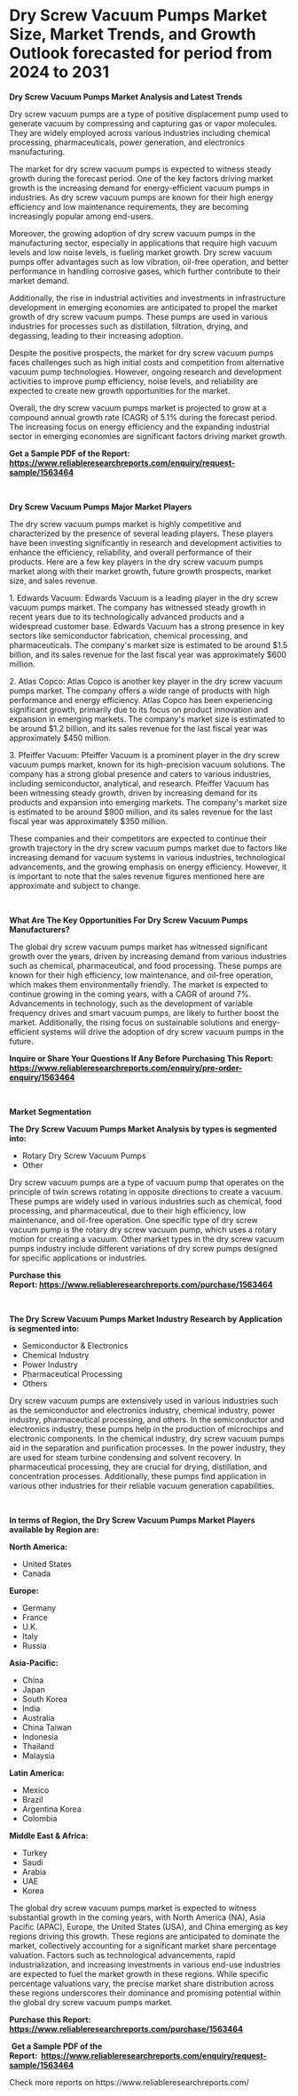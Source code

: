 <p><h1>Dry Screw Vacuum Pumps Market Size, Market Trends, and Growth Outlook forecasted for period from 2024 to 2031</h1></p><p><strong>Dry Screw Vacuum Pumps Market Analysis and Latest Trends</strong></p>
<p><p>Dry screw vacuum pumps are a type of positive displacement pump used to generate vacuum by compressing and capturing gas or vapor molecules. They are widely employed across various industries including chemical processing, pharmaceuticals, power generation, and electronics manufacturing.</p><p>The market for dry screw vacuum pumps is expected to witness steady growth during the forecast period. One of the key factors driving market growth is the increasing demand for energy-efficient vacuum pumps in industries. As dry screw vacuum pumps are known for their high energy efficiency and low maintenance requirements, they are becoming increasingly popular among end-users.</p><p>Moreover, the growing adoption of dry screw vacuum pumps in the manufacturing sector, especially in applications that require high vacuum levels and low noise levels, is fueling market growth. Dry screw vacuum pumps offer advantages such as low vibration, oil-free operation, and better performance in handling corrosive gases, which further contribute to their market demand.</p><p>Additionally, the rise in industrial activities and investments in infrastructure development in emerging economies are anticipated to propel the market growth of dry screw vacuum pumps. These pumps are used in various industries for processes such as distillation, filtration, drying, and degassing, leading to their increasing adoption.</p><p>Despite the positive prospects, the market for dry screw vacuum pumps faces challenges such as high initial costs and competition from alternative vacuum pump technologies. However, ongoing research and development activities to improve pump efficiency, noise levels, and reliability are expected to create new growth opportunities for the market.</p><p>Overall, the dry screw vacuum pumps market is projected to grow at a compound annual growth rate (CAGR) of 5.1% during the forecast period. The increasing focus on energy efficiency and the expanding industrial sector in emerging economies are significant factors driving market growth.</p></p>
<p><strong>Get a Sample PDF of the Report:&nbsp; <a href="https://www.reliableresearchreports.com/enquiry/request-sample/1563464">https://www.reliableresearchreports.com/enquiry/request-sample/1563464</a></strong></p>
<p>&nbsp;</p>
<p><strong>Dry Screw Vacuum Pumps Major Market Players</strong></p>
<p><p>The dry screw vacuum pumps market is highly competitive and characterized by the presence of several leading players. These players have been investing significantly in research and development activities to enhance the efficiency, reliability, and overall performance of their products. Here are a few key players in the dry screw vacuum pumps market along with their market growth, future growth prospects, market size, and sales revenue.</p><p>1. Edwards Vacuum: Edwards Vacuum is a leading player in the dry screw vacuum pumps market. The company has witnessed steady growth in recent years due to its technologically advanced products and a widespread customer base. Edwards Vacuum has a strong presence in key sectors like semiconductor fabrication, chemical processing, and pharmaceuticals. The company's market size is estimated to be around $1.5 billion, and its sales revenue for the last fiscal year was approximately $600 million.</p><p>2. Atlas Copco: Atlas Copco is another key player in the dry screw vacuum pumps market. The company offers a wide range of products with high performance and energy efficiency. Atlas Copco has been experiencing significant growth, primarily due to its focus on product innovation and expansion in emerging markets. The company's market size is estimated to be around $1.2 billion, and its sales revenue for the last fiscal year was approximately $450 million.</p><p>3. Pfeiffer Vacuum: Pfeiffer Vacuum is a prominent player in the dry screw vacuum pumps market, known for its high-precision vacuum solutions. The company has a strong global presence and caters to various industries, including semiconductor, analytical, and research. Pfeiffer Vacuum has been witnessing steady growth, driven by increasing demand for its products and expansion into emerging markets. The company's market size is estimated to be around $900 million, and its sales revenue for the last fiscal year was approximately $350 million.</p><p>These companies and their competitors are expected to continue their growth trajectory in the dry screw vacuum pumps market due to factors like increasing demand for vacuum systems in various industries, technological advancements, and the growing emphasis on energy efficiency. However, it is important to note that the sales revenue figures mentioned here are approximate and subject to change.</p></p>
<p>&nbsp;</p>
<p><strong>What Are The Key Opportunities For Dry Screw Vacuum Pumps Manufacturers?</strong></p>
<p><p>The global dry screw vacuum pumps market has witnessed significant growth over the years, driven by increasing demand from various industries such as chemical, pharmaceutical, and food processing. These pumps are known for their high efficiency, low maintenance, and oil-free operation, which makes them environmentally friendly. The market is expected to continue growing in the coming years, with a CAGR of around 7%. Advancements in technology, such as the development of variable frequency drives and smart vacuum pumps, are likely to further boost the market. Additionally, the rising focus on sustainable solutions and energy-efficient systems will drive the adoption of dry screw vacuum pumps in the future.</p></p>
<p><strong>Inquire or Share Your Questions If Any Before Purchasing This Report: <a href="https://www.reliableresearchreports.com/enquiry/pre-order-enquiry/1563464">https://www.reliableresearchreports.com/enquiry/pre-order-enquiry/1563464</a></strong></p>
<p>&nbsp;</p>
<p><strong>Market Segmentation</strong></p>
<p><strong>The Dry Screw Vacuum Pumps Market Analysis by types is segmented into:</strong></p>
<p><ul><li>Rotary Dry Screw Vacuum Pumps</li><li>Other</li></ul></p>
<p><p>Dry screw vacuum pumps are a type of vacuum pump that operates on the principle of twin screws rotating in opposite directions to create a vacuum. These pumps are widely used in various industries such as chemical, food processing, and pharmaceutical, due to their high efficiency, low maintenance, and oil-free operation. One specific type of dry screw vacuum pump is the rotary dry screw vacuum pump, which uses a rotary motion for creating a vacuum. Other market types in the dry screw vacuum pumps industry include different variations of dry screw pumps designed for specific applications or industries.</p></p>
<p><strong>Purchase this Report:&nbsp;<a href="https://www.reliableresearchreports.com/purchase/1563464">https://www.reliableresearchreports.com/purchase/1563464</a></strong></p>
<p>&nbsp;</p>
<p><strong>The Dry Screw Vacuum Pumps Market Industry Research by Application is segmented into:</strong></p>
<p><ul><li>Semiconductor & Electronics</li><li>Chemical Industry</li><li>Power Industry</li><li>Pharmaceutical Processing</li><li>Others</li></ul></p>
<p><p>Dry screw vacuum pumps are extensively used in various industries such as the semiconductor and electronics industry, chemical industry, power industry, pharmaceutical processing, and others. In the semiconductor and electronics industry, these pumps help in the production of microchips and electronic components. In the chemical industry, dry screw vacuum pumps aid in the separation and purification processes. In the power industry, they are used for steam turbine condensing and solvent recovery. In pharmaceutical processing, they are crucial for drying, distillation, and concentration processes. Additionally, these pumps find application in various other industries for their reliable vacuum generation capabilities.</p></p>
<p>&nbsp;</p>
<p><strong>In terms of Region, the Dry Screw Vacuum Pumps Market Players available by Region are:</strong></p>
<p>
    <p> <strong> North America: </strong>
        <ul>
            <li>United States</li>
            <li>Canada</li>
        </ul>
        </p> 
    <p> <strong> Europe: </strong>
        <ul>
            <li>Germany</li>
            <li>France</li>
            <li>U.K.</li>
            <li>Italy</li>
            <li>Russia</li>
        </ul>
        </p> 
    <p> <strong> Asia-Pacific: </strong>
        <ul>
            <li>China</li>
            <li>Japan</li>
            <li>South Korea</li>
            <li>India</li>
            <li>Australia</li>
            <li>China Taiwan</li>
            <li>Indonesia</li>
            <li>Thailand</li>
            <li>Malaysia</li>
        </ul>
        </p> 
    <p> <strong> Latin America: </strong>
        <ul>
            <li>Mexico</li>
            <li>Brazil</li>
            <li>Argentina Korea</li>
            <li>Colombia</li>
        </ul>
        </p> 
    <p> <strong> Middle East & Africa: </strong>
        <ul>
            <li>Turkey</li>
            <li>Saudi</li>
            <li>Arabia</li>
            <li>UAE</li>
            <li>Korea</li>
        </ul>
    </p>
    </p>
<p><p>The global dry screw vacuum pumps market is expected to witness substantial growth in the coming years, with North America (NA), Asia Pacific (APAC), Europe, the United States (USA), and China emerging as key regions driving this growth. These regions are anticipated to dominate the market, collectively accounting for a significant market share percentage valuation. Factors such as technological advancements, rapid industrialization, and increasing investments in various end-use industries are expected to fuel the market growth in these regions. While specific percentage valuations vary, the precise market share distribution across these regions underscores their dominance and promising potential within the global dry screw vacuum pumps market.</p></p>
<p><strong>Purchase this Report: <a href="https://www.reliableresearchreports.com/purchase/1563464">https://www.reliableresearchreports.com/purchase/1563464</a></strong></p>
<p>&nbsp;<strong>Get a Sample PDF of the Report:&nbsp;&nbsp;<a href="https://www.reliableresearchreports.com/enquiry/request-sample/1563464">https://www.reliableresearchreports.com/enquiry/request-sample/1563464</a></strong></p>
<p><strong></strong></p>
<p>Check more reports on https://www.reliableresearchreports.com/</p>
